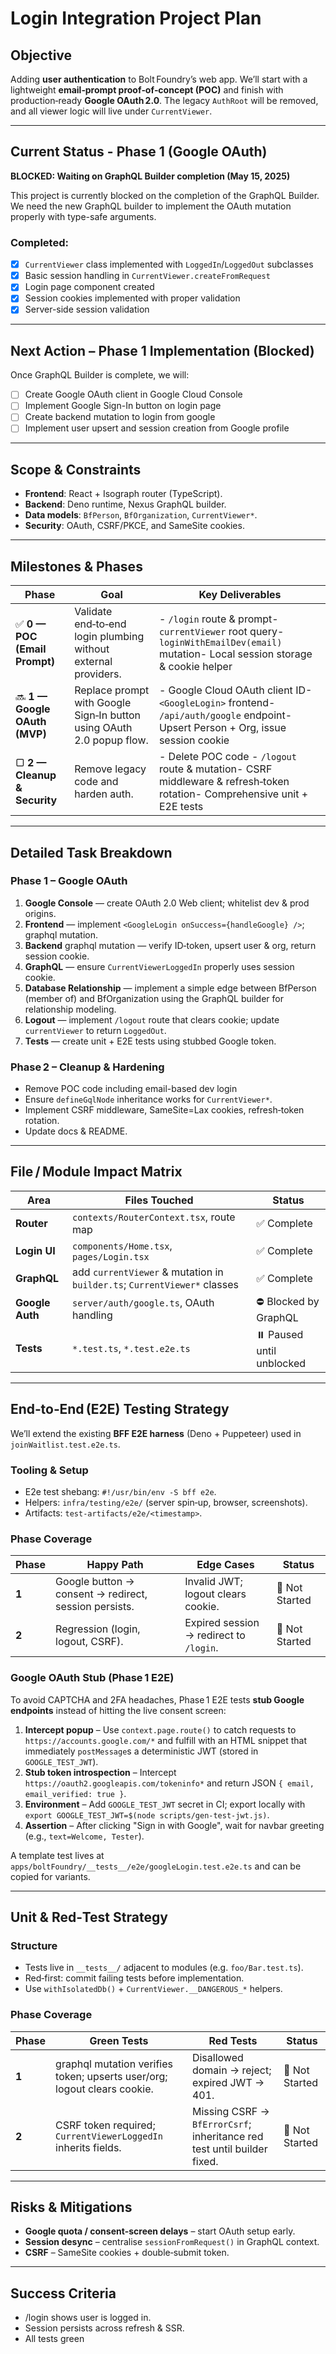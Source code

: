 # Login Integration Project Plan

## Objective

Adding **user authentication** to Bolt Foundry’s web app. We’ll start with a
lightweight **email‑prompt proof‑of‑concept (POC)** and finish with
production‑ready **Google OAuth 2.0**. The legacy `AuthRoot` will be removed,
and all viewer logic will live under `CurrentViewer`.

---

## Current Status - Phase 1 (Google OAuth)

**BLOCKED: Waiting on GraphQL Builder completion (May 15, 2025)**

This project is currently blocked on the completion of the GraphQL Builder. We
need the new GraphQL builder to implement the OAuth mutation properly with
type-safe arguments.

### Completed:

- [x] `CurrentViewer` class implemented with `LoggedIn`/`LoggedOut` subclasses
- [x] Basic session handling in `CurrentViewer.createFromRequest`
- [x] Login page component created
- [x] Session cookies implemented with proper validation
- [x] Server-side session validation

---

## Next Action – Phase 1 Implementation (Blocked)

Once GraphQL Builder is complete, we will:

- [ ] Create Google OAuth client in Google Cloud Console
- [ ] Implement Google Sign-In button on login page
- [ ] Create backend mutation to login from google
- [ ] Implement user upsert and session creation from Google profile

---

## Scope & Constraints

- **Frontend**: React + Isograph router (TypeScript).
- **Backend**: Deno runtime, Nexus GraphQL builder.
- **Data models**: `BfPerson`, `BfOrganization`, `CurrentViewer*`.
- **Security**: OAuth, CSRF/PKCE, and SameSite cookies.

---

## Milestones & Phases

| Phase                         | Goal                                                                  | Key Deliverables                                                                                                                  |
| ----------------------------- | --------------------------------------------------------------------- | --------------------------------------------------------------------------------------------------------------------------------- |
| ✅ **0 — POC (Email Prompt)** | Validate end‑to‑end login plumbing without external providers.        | - `/login` route & prompt- `currentViewer` root query- `loginWithEmailDev(email)` mutation- Local session storage & cookie helper |
| 🔜 **1 — Google OAuth (MVP)** | Replace prompt with Google Sign‑In button using OAuth 2.0 popup flow. | - Google Cloud OAuth client ID- `<GoogleLogin>` frontend- `/api/auth/google` endpoint- Upsert Person + Org, issue session cookie  |
| ▢ **2 — Cleanup & Security**  | Remove legacy code and harden auth.                                   | - Delete POC code - `/logout` route & mutation- CSRF middleware & refresh‑token rotation- Comprehensive unit + E2E tests          |

---

## Detailed Task Breakdown

### Phase 1 – Google OAuth

1. **Google Console** — create OAuth 2.0 Web client; whitelist dev & prod
   origins.
2. **Frontend** — implement `<GoogleLogin onSuccess={handleGoogle} />`; graphql
   mutation.
3. **Backend** graphql mutation — verify ID‑token, upsert user & org, return
   session cookie.
4. **GraphQL** — ensure `CurrentViewerLoggedIn` properly uses session cookie.
5. **Database Relationship** — implement a simple edge between BfPerson (member
   of) and BfOrganization using the GraphQL builder for relationship modeling.
6. **Logout** — implement `/logout` route that clears cookie; update
   `currentViewer` to return `LoggedOut`.
7. **Tests** — create unit + E2E tests using stubbed Google token.

### Phase 2 – Cleanup & Hardening

- Remove POC code including email-based dev login
- Ensure `defineGqlNode` inheritance works for `CurrentViewer*`.
- Implement CSRF middleware, SameSite=Lax cookies, refresh‑token rotation.
- Update docs & README.

---

## File / Module Impact Matrix

| Area            | Files Touched                                                            | Status                    |
| --------------- | ------------------------------------------------------------------------ | ------------------------- |
| **Router**      | `contexts/RouterContext.tsx`, route map                                  | ✅ Complete               |
| **Login UI**    | `components/Home.tsx`, `pages/Login.tsx`                                 | ✅ Complete               |
| **GraphQL**     | add `currentViewer` & mutation in `builder.ts`; `CurrentViewer*` classes | ✅ Complete               |
| **Google Auth** | `server/auth/google.ts`, OAuth handling                                  | ⛔ Blocked by GraphQL     |
| **Tests**       | `*.test.ts`, `*.test.e2e.ts`                                             | ⏸️ Paused until unblocked |

---

## End‑to‑End (E2E) Testing Strategy

We’ll extend the existing **BFF E2E harness** (Deno + Puppeteer) used in
`joinWaitlist.test.e2e.ts`.

### Tooling & Setup

- E2e test shebang: `#!/usr/bin/env -S bff e2e`.
- Helpers: `infra/testing/e2e/` (server spin‑up, browser, screenshots).
- Artifacts: `test‑artifacts/e2e/<timestamp>`.

### Phase Coverage

| Phase | Happy Path                                            | Edge Cases                              | Status         |
| ----- | ----------------------------------------------------- | --------------------------------------- | -------------- |
| **1** | Google button → consent → redirect, session persists. | Invalid JWT; logout clears cookie.      | 🔄 Not Started |
| **2** | Regression (login, logout, CSRF).                     | Expired session → redirect to `/login`. | 🔄 Not Started |

### Google OAuth Stub (Phase 1 E2E)

To avoid CAPTCHA and 2FA headaches, Phase 1 E2E tests **stub Google endpoints**
instead of hitting the live consent screen:

1. **Intercept popup** – Use `context.page.route()` to catch requests to
   `https://accounts.google.com/*` and fulfill with an HTML snippet that
   immediately `postMessage`s a deterministic JWT (stored in `GOOGLE_TEST_JWT`).
2. **Stub token introspection** – Intercept
   `https://oauth2.googleapis.com/tokeninfo*` and return JSON
   `{ email, email_verified: true }`.
3. **Environment** – Add `GOOGLE_TEST_JWT` secret in CI; export locally with
   `export GOOGLE_TEST_JWT=$(node scripts/gen-test-jwt.js)`.
4. **Assertion** – After clicking "Sign in with Google", wait for navbar
   greeting (e.g., `text=Welcome, Tester`).

A template test lives at
`apps/boltFoundry/__tests__/e2e/googleLogin.test.e2e.ts` and can be copied for
variants.

---

## Unit & Red‑Test Strategy

### Structure

- Tests live in `__tests__/` adjacent to modules (e.g. `foo/Bar.test.ts`).
- Red‑first: commit failing tests before implementation.
- Use `withIsolatedDb()` + `CurrentViewer.__DANGEROUS_*` helpers.

### Phase Coverage

| Phase | Green Tests                                                              | Red Tests                                                               | Status         |
| ----- | ------------------------------------------------------------------------ | ----------------------------------------------------------------------- | -------------- |
| **1** | graphql mutation verifies token; upserts user/org; logout clears cookie. | Disallowed domain → reject; expired JWT → 401.                          | 🔄 Not Started |
| **2** | CSRF token required; `CurrentViewerLoggedIn` inherits fields.            | Missing CSRF → `BfErrorCsrf`; inheritance red test until builder fixed. | 🔄 Not Started |

---

## Risks & Mitigations

- **Google quota / consent‑screen delays** – start OAuth setup early.
- **Session desync** – centralise `sessionFromRequest()` in GraphQL context.
- **CSRF** – SameSite cookies + double‑submit token.

---

## Success Criteria

- /login shows user is logged in.
- Session persists across refresh & SSR.
- All tests green
